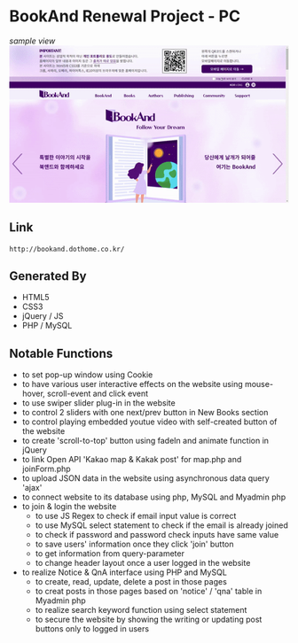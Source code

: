 # BookAnd Renewal Project - PC

*sample view*
<img src="bookand.gif" alt="bookand preview" />

## Link

    http://bookand.dothome.co.kr/

## Generated By

- HTML5
- CSS3
- jQuery / JS
- PHP / MySQL

## Notable Functions

- to set pop-up window using Cookie
- to have various user interactive effects on the website using mouse-hover, scroll-event and click event
- to use swiper slider plug-in in the website
- to control 2 sliders with one next/prev button in New Books section
- to control playing embedded youtue video with self-created button of the website
- to create 'scroll-to-top' button using fadeIn and animate function in jQuery
- to link Open API 'Kakao map & Kakak post' for map.php and joinForm.php
- to upload JSON data in the website using asynchronous data query 'ajax'
- to connect website to its database using php, MySQL and Myadmin php
- to join & login the website
    - to use JS Regex to check if email input value is correct
    - to use MySQL select statement to check if the email is already joined
    - to check if password and password check inputs have same value
    - to save users' information once they click 'join' button
    - to get information from query-parameter
    - to change header layout once a user logged in the website
- to realize Notice & QnA interface using PHP and MySQL
    - to create, read, update, delete a post in those pages
    - to creat posts in those pages based on 'notice' / 'qna' table in Myadmin php
    - to realize search keyword function using select statement
    - to secure the website by showing the writing or updating post buttons only to logged in users
